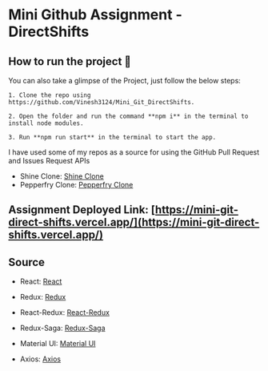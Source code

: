 # Mini Github Assignment - DirectShifts

## How to run the project 📑

You can also take a glimpse of the Project, just follow the below steps:

    1. Clone the repo using https://github.com/Vinesh3124/Mini_Git_DirectShifts.
    
    2. Open the folder and run the command **npm i** in the terminal to install node modules.

    3. Run **npm run start** in the terminal to start the app.

I have used some of my repos as a source for using the GitHub Pull Request and Issues Request APIs 

- Shine Clone: [Shine Clone](https://github.com/Vinesh3124/pepperfry_clone)
- Pepperfry Clone: [Pepperfry Clone](https://github.com/Shubhamsharma585/Shine-masai)

## Assignment Deployed Link: [https://mini-git-direct-shifts.vercel.app/](https://mini-git-direct-shifts.vercel.app/)

## Source

- React: [React](https://www.npmjs.com/package/react)

- Redux: [Redux](https://www.npmjs.com/package/redux)

- React-Redux: [React-Redux](https://www.npmjs.com/package/react-redux)

- Redux-Saga: [Redux-Saga](https://www.npmjs.com/package/redux-saga)

- Material UI: [Material UI](https://material-ui.com/)

- Axios: [Axios](https://www.npmjs.com/package/axios)
